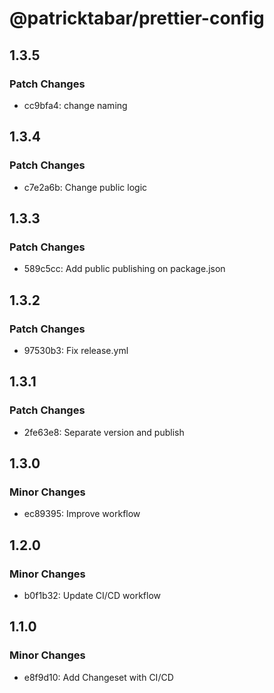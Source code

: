 # @patricktabar/prettier-config

## 1.3.5

### Patch Changes

- cc9bfa4: change naming

## 1.3.4

### Patch Changes

- c7e2a6b: Change public logic

## 1.3.3

### Patch Changes

- 589c5cc: Add public publishing on package.json

## 1.3.2

### Patch Changes

- 97530b3: Fix release.yml

## 1.3.1

### Patch Changes

- 2fe63e8: Separate version and publish

## 1.3.0

### Minor Changes

- ec89395: Improve workflow

## 1.2.0

### Minor Changes

- b0f1b32: Update CI/CD workflow

## 1.1.0

### Minor Changes

- e8f9d10: Add Changeset with CI/CD
